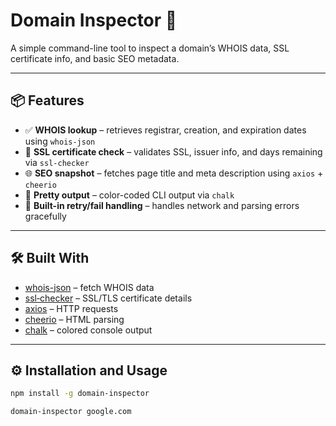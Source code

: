 
# Domain Inspector 🚀

A simple command-line tool to inspect a domain’s WHOIS data, SSL certificate info, and basic SEO metadata.

---

## 📦 Features

- ✅ **WHOIS lookup** – retrieves registrar, creation, and expiration dates using `whois-json`
- 🔐 **SSL certificate check** – validates SSL, issuer info, and days remaining via `ssl-checker`
- 🌐 **SEO snapshot** – fetches page title and meta description using `axios` + `cheerio`
- 🎨 **Pretty output** – color-coded CLI output via `chalk`
- 🔄 **Built-in retry/fail handling** – handles network and parsing errors gracefully

---

## 🛠️ Built With

- [whois-json](https://www.npmjs.com/package/whois-json) – fetch WHOIS data
- [ssl‑checker](https://www.npmjs.com/package/ssl‑checker) – SSL/TLS certificate details
- [axios](https://www.npmjs.com/package/axios) – HTTP requests
- [cheerio](https://www.npmjs.com/package/cheerio) – HTML parsing
- [chalk](https://www.npmjs.com/package/chalk) – colored console output

---


## ⚙️ Installation and Usage

```bash
npm install -g domain-inspector

domain-inspector google.com



